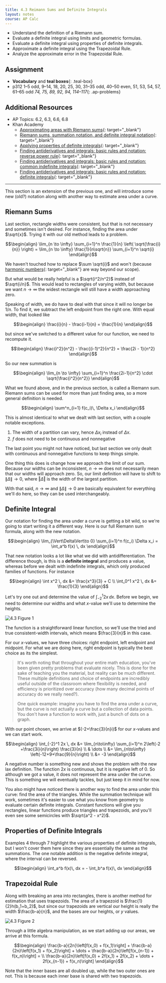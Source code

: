 ```yaml
---
title: 4.3 Reimann Sums and Definite Integrals
layout: notes
course: AP Calc
---
```


- Understand the definition of a Riemann sum.
- Evaluate a definite integral using limits and geometric formulas.
- Evaluate a definite integral using properties of definite integrals.
- Approximate a definite integral using the Trapezoidal Rule.
- Analyze the approximate error in the Trapezoidal Rule.

## Assignment

- **Vocabulary** and **teal boxes**{: .teal-box}
- p312 1–5 odd, 9–14, 18, 20, 25, 30, 31–35 odd, 40–50 even, 51, 53, 54, 57, 61–65 odd *74, 75, 89, 92, 94, 114–117*{: .ap-problems}

## Additional Resources

- AP Topics: 6.2, 6.3, 6.6, 6.8
- Khan Academy
  - [Approximating areas with Riemann sums](https://www.khanacademy.org/math/ap-calculus-ab/ab-integration-new/ab-6-2/v/simple-riemann-approximation-using-rectangles){: target="_blank"}
  - [Riemann sums, summation notation, and definite integral notation](https://www.khanacademy.org/math/ap-calculus-ab/ab-integration-new/ab-6-3/v/sigma-notation-sum){: target="_blank"}
  - [Applying properties of definite integrals](https://www.khanacademy.org/math/ap-calculus-ab/ab-integration-new/ab-6-6/v/negative-definite-integrals){: target="_blank"}
  - [Finding antiderivatives and integrals: basic rules and notation: reverse power rule](https://www.khanacademy.org/math/ap-calculus-ab/ab-integration-new/ab-6-8a/v/indefinite-integrals-of-x-raised-to-a-power){: target="_blank"}
  - [Finding antiderivatives and integrals: basic rules and notation: common indefinite integrals](https://www.khanacademy.org/math/ap-calculus-ab/ab-integration-new/ab-6-8b/v/antiderivative-of-x-1){: target="_blank"}
  - [Finding antiderivatives and integrals: basic rules and notation: definite integrals](https://www.khanacademy.org/math/ap-calculus-ab/ab-integration-new/ab-6-8c/v/reverse-power-rule-for-definite-integrals){: target="_blank"}

---

This section is an extension of the previous one, and will introduce some new (old?) notation along with another way to estimate area under a curve.

## Riemann Sums

Last section, rectangle widths were consistent, but that is not necessary and sometimes isn't desired. For instance, finding the area under $\sqrt{x}$. Trying it with our old method leads to a problem.

$$\begin{align}
\lim_{n \to \infty} \sum_{i=1}^n \frac{1}{n} \left( \sqrt{\frac{i}{n}} \right) = \lim_{n \to \infty} \frac{1}{n\sqrt{n}} \sum_{i=1}^n \sqrt{i}
\end{align}$$

We haven't touched how to replace $\sum \sqrt{i}$ and won't (because [harmonic numbers](https://math.stackexchange.com/questions/938225/calculate-summation-of-square-roots){: target="_blank"} are way beyond our scope).

But what would be really helpful is a $\sqrt{i^2/n^2}$ instead of $\sqrt{i/n}$. This would lead to rectangles of varying width, but because we want $n \to \infty$ the widest rectangle will still have a width approaching zero.

Speaking of width, we do have to deal with that since it will no longer be $1/n$. To find it, we subtract the left endpoint from the right one. With equal width, that looked like

$$\begin{align}
\frac{i}{n} - \frac{i-1}{n} = \frac{1}{n}
\end{align}$$

but since we've switched to a different value for our function, we need to recompute it.

$$\begin{align}
\frac{i^2}{n^2} - \frac{(i-1)^2}{n^2} = \frac{2i - 1}{n^2}
\end{align}$$

So our new summation is

$$\begin{align}
\lim_{n \to \infty} \sum_{i=1}^n \frac{2i-1}{n^2} \cdot \sqrt{\frac{i^2}{n^2}}
\end{align}$$

What we found above, and in the previous section, is called a Riemann sum. Riemann sums can be used for more than just finding area, so a more general definition is needed.

$$\begin{align}
\sum^n_{i=1} f(c_i)\, \Delta x_i
\end{align}$$

This is almost identical to what we dealt with last section, with a couple notable exceptions.

1. The width of a partition can vary, hence $\Delta x_i$ instead of $\Delta x$.
2. $f$ does not need to be continuous and nonnegative

The last point you might not have noticed, but last section we only dealt with continuous and nonnegative functions to keep things simple.

One thing this does is change how we approach the limit of our sum. Because our widths can be inconsistent, $n\to\infty$ does not necessarily mean that our widths will approach zero. So, our limit definition will have to shift to $\lVert\Delta\rVert\to 0$, where $\Vert\Delta\Vert$ is the width of the largest partition.

With that said, $n\to\infty$ and $\lVert\Delta\rVert\to 0$ are basically equivalent for everything we'll do here, so they can be used interchangeably.

## Definite Integral

Our notation for finding the area under a curve is getting a bit wild, so we're going to start writing it a different way. Here is our full Riemann sum formula, along with the new notation.

$$\begin{align}
\lim_{\Vert\Delta\Vert\to 0} \sum_{i=1}^n f(c_i) \Delta x_i = \int_a^b f(x) \, dx
\end{align}$$

That new notation looks a lot like what we did with antidifferentiation. The difference though, is this is a **definite integral** and produces a value, whereas before we dealt with indefinite integrals, which only produced families of functions. For instance

$$\begin{align}
\int x^2 \, dx &= \frac{x^3}{3} + C \\
\int_0^1 x^2 \, dx &= \frac{1}{3}
\end{align}$$

Let's try one out and determine the value of $\int_{-2}^1 2x \, dx$. Before we begin, we need to determine our widths and what $x$-value we'll use to determine the heights.

![4.3 Figure 1](./img/4.3-figure-1.png)

The function is a straightforward linear function, so we'll use the tried and true consistent-width intervals, which means $\frac{3}{n}$ in this case.

For our $x$-values, we have three choices: right endpoint, left endpoint and midpoint. For what we are doing here, right endpoint is typically the best choice as its the simplest.

> It's worth noting that throughout your entire math education, you've been given pretty problems that evaluate nicely. This is done for the sake of teaching you the material, but reality can be much different. These multiple definitions and choice of endpoints are incredibly useful outside of the classroom where flexibility is needed, and efficiency is prioritized over accuracy (how many decimal points of accuracy do we really need?).
>
> One quick example: imagine you have to find the area under a curve, but the curve is not actually a curve but a collection of data points. You don't have a function to work with, just a bunch of dots on a graph.

With our point chosen, we arrive at $(-2+\frac{3}{n}i)$ for our $x$-values and we can start work.

$$\begin{align}
\int_{-2}^1 2x \, dx &= \lim_{n\to\infty} \sum_{i=1}^n 2\left(-2 +\frac{3i}{n}\right) \frac{3}{n} \\
                     & \dots \\
                     &= \lim_{n\to\infty} \left(-12+9+\frac{9}{n}\right) \\
                     &= -3
\end{align}$$

A negative number is something new and shows the problem with the new lax definition. The function $2x$ is continuous, but it is negative left of 0. So although we got a value, it does not represent the area under the curve. This is something we will eventually tackles, but just keep it in mind for now.

You also might have noticed there is another way to find the area under this curve: find the area of the triangles. While the summation technique will work, sometimes it's easier to use what you know from geometry to evaluate certain definite integrals. Constant functions will give you rectangles, linear functions produce triangles and trapezoids, and you'll even see some semicircles with $\sqrt{a^2 - x^2}$.

## Properties of Definite Integrals

Examples 4 through 7 highlight the various properties of definite integrals, but I won't cover them here since they are essentially the same as the summations. The one notable addition is the negative definite integral, where the interval can be reversed.

$$\begin{align}
\int_a^b f(x)\, dx = - \int_b^a f(x)\, dx
\end{align}$$

## Trapezoidal Rule

Along with breaking an area into rectangles, there is another method for estimation that uses trapezoids. The area of a trapezoid is $\frac{1}{2}h(b_1+b_2)$, but since our trapezoids are vertical our height is really the width $\frac{b-a}{n}$, and the bases are our heights, or $y$ values.

![4.3 Figure 2](./img/4.3-figure-2.png)

Through a little algebra manipulation, as we start adding up our areas, we arrive at this formula.

$$\begin{align}
\frac{b-a}{2n}\left[f(x_0) + f(x_1)\right] + \frac{b-a}{2n}\left[f(x_1) + f(x_2)\right] + \dots + \frac{b-a}{2n}\left[f(x_{n-1}) + f(x_n)\right] = \\
\frac{b-a}{2n}\left[f(x_0) + 2f(x_1) + 2f(x_2) + \dots + 2f(x_{n-1}) + f(x_n)\right]
\end{align}$$

Note that the inner bases are all doubled up, while the two outer ones are not. This is because each inner base is shared with two trapezoids.
